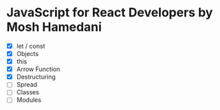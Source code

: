 # JavaScript for React Developers by Mosh Hamedani

- [x] let / const
- [x] Objects
- [x] this
- [x] Arrow Function
- [x] Destructuring
- [ ] Spread
- [ ] Classes
- [ ] Modules